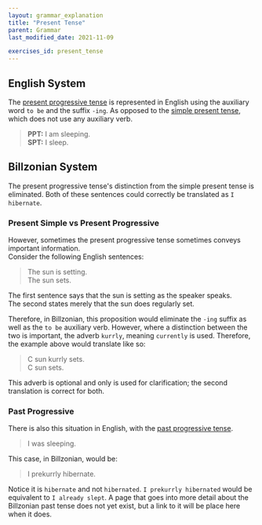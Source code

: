 ```yaml
---
layout: grammar_explanation
title: "Present Tense"
parent: Grammar
last_modified_date: 2021-11-09

exercises_id: present_tense
---
```


## English System
The [present progressive tense](https://en.wikipedia.org/wiki/Present_continuous) is represented in English using the auxiliary
word `to be` and the suffix `-ing`. As opposed to the [simple present tense](https://en.wikipedia.org/wiki/Simple_present),
which does not use any auxiliary verb.
> **PPT:** I am sleeping.  
> **SPT:** I sleep.

## Billzonian System
The present progressive tense's distinction from the simple present tense is eliminated.
Both of these sentences could correctly be translated as `I hibernate`.

### Present Simple vs Present Progressive
However, sometimes the present progressive tense sometimes conveys important information.  
Consider the following English sentences:
> The sun is setting.  
> The sun sets.

The first sentence says that the sun is setting as the speaker speaks.  
The second states merely that the sun does regularly set.

Therefore, in Billzonian, this proposition would eliminate the `-ing` suffix as well as the `to be` auxiliary verb.
However, where a distinction between the two is important, the adverb `kurrly`, meaning `currently` is used.
Therefore, the example above would translate like so:
> C sun kurrly sets.  
> C sun sets.

This adverb is optional and only is used for clarification; the second translation is correct for both.

### Past Progressive
There is also this situation in English, with the [past progressive tense](https://en.wikipedia.org/wiki/Uses_of_English_verb_forms#Past_progressive/continuous).
> I was sleeping.

This case, in Billzonian, would be:
> I prekurrly hibernate.

Notice it is `hibernate` and not `hibernated`. `I prekurrly hibernated` would be equivalent to `I already slept`.
A page that goes into more detail about the Billzonian past tense does not yet exist, but a link to it will be
place here when it does.